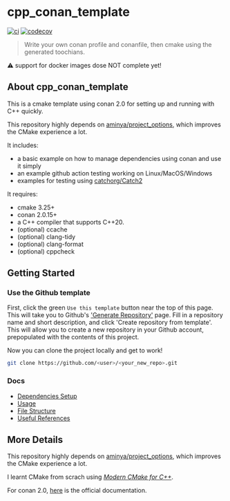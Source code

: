# cpp_conan_template

[![ci](https://github.com/FeignClaims/cpp_conan_template/actions/workflows/ci.yml/badge.svg)](https://github.com/FeignClaims/cpp_conan_template/actions/workflows/ci.yml)
[![codecov](https://codecov.io/gh/FeignClaims/cpp_conan_template/graph/badge.svg?token=BQEOMHO4P6)](https://codecov.io/gh/FeignClaims/cpp_conan_template)

> Write your own conan profile and conanfile, then cmake using the generated toochians.

:warning: support for docker images dose NOT complete yet!

## About cpp_conan_template

This is a cmake template using conan 2.0 for setting up and running with C++ quickly.

This repository highly depends on [aminya/project_options](https://github.com/aminya/project_options), which improves the CMake experience a lot.

It includes:

- a basic example on how to manage dependencies using conan and use it simply
- an example github action testing working on Linux/MacOS/Windows
- examples for testing using [catchorg/Catch2]([https://github.com/boost-ext/ut](https://github.com/catchorg/Catch2))

It requires:

- cmake 3.25+
- conan 2.0.15+
- a C++ compiler that supports C++20.
- (optional) ccache
- (optional) clang-tidy
- (optional) clang-format
- (optional) cppcheck

## Getting Started

### Use the Github template

First, click the green `Use this template` button near the top of this page.
This will take you to Github's ['Generate Repository'](https://github.com/FeignClaims/cpp_conan_template/generate) page.
Fill in a repository name and short description, and click 'Create repository from template'.
This will allow you to create a new repository in your Github account,
prepopulated with the contents of this project.

Now you can clone the project locally and get to work!

```bash
git clone https://github.com/<user>/<your_new_repo>.git
```

### Docs

- [Dependencies Setup](./README_dependencies.md)
- [Usage](./README_usage.md)
- [File Structure](./README_structure.md)
- [Useful References](./README_references.md)

## More Details

This repository highly depends on [aminya/project_options](https://github.com/aminya/project_options), which improves the CMake experience a lot.

I learnt CMake from scrach using [*Modern CMake for C++*](https://github.com/PacktPublishing/Modern-CMake-for-Cpp).

For conan 2.0, [here](https://docs.conan.io/2.0/index.html) is the official documentation.
